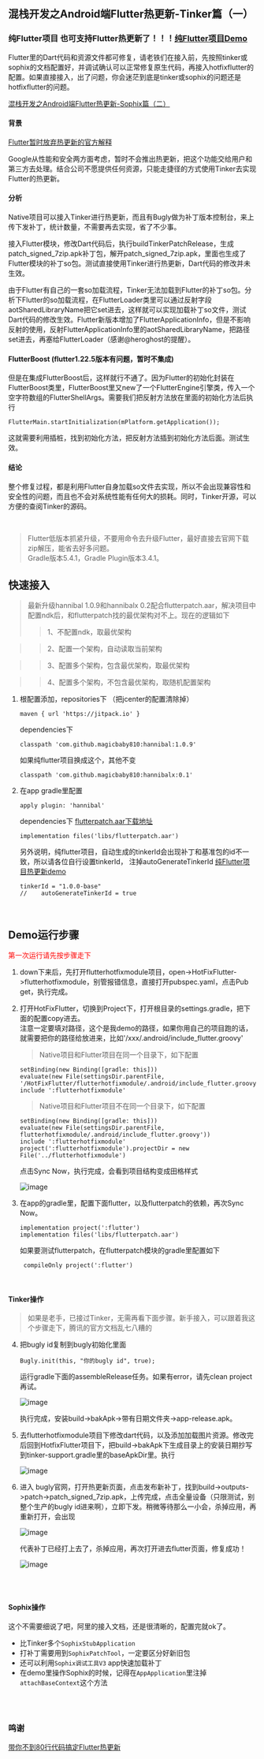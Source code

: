 ## 混栈开发之Android端Flutter热更新-Tinker篇（一）

### 纯Flutter项目 也可支持Flutter热更新了！！！[纯Flutter项目Demo](https://github.com/magicbaby810/FlutterHotFix) 
Flutter里的Dart代码和资源文件都可修复，请老铁们在接入前，先按照tinker或sophix的文档配置好，并调试确认可以正常修复原生代码，再接入hotfixflutter的配置。如果直接接入，出了问题，你会迷茫到底是tinker或sophix的问题还是hotfixflutter的问题。

[混栈开发之Android端Flutter热更新-Sophix篇（二）](https://github.com/magicbaby810/HotfixFlutter/blob/master/README-Sophix.md)

#### 背景
[Flutter暂时放弃热更新的官方解释](https://github.com/flutter/flutter/issues/14330#issuecomment-485565194)

Google从性能和安全两方面考虑，暂时不会推出热更新，把这个功能交给用户和第三方去处理。结合公司不愿提供任何资源，只能走捷径的方式使用Tinker去实现Flutter的热更新。

#### 分析
Native项目可以接入Tinker进行热更新，而且有Bugly做为补丁版本控制台，来上传下发补丁，统计数量，不需要再去实现，省了不少事。

接入Flutter模块，修改Dart代码后，执行buildTinkerPatchRelease，生成patch\_signed\_7zip.apk补丁包，解开patch\_signed\_7zip.apk，里面也生成了Flutter模块的补丁so包。测试直接使用Tinker进行热更新，Dart代码的修改并未生效。

由于Flutter有自己的一套so加载流程，Tinker无法加载到Flutter的补丁so包。分析下Flutter的so加载流程，在FlutterLoader类里可以通过反射字段aotSharedLibraryName把它set进去，这样就可以实现加载补丁so文件，测试Dart代码的修改生效。Flutter新版本增加了FlutterApplicationInfo，但是不影响反射的使用，反射FlutterApplicationInfo里的aotSharedLibraryName，把路径set进去，再塞给FlutterLoader（感谢@heroghost的提醒）。


#### FlutterBoost (flutter1.22.5版本有问题，暂时不集成)
但是在集成FlutterBoost后，这样就行不通了。因为Flutter的初始化封装在FlutterBoost类里，FlutterBoost里又new了一个FlutterEngine引擎类，传入一个空字符数组的FlutterShellArgs。需要我们把反射方法放在里面的初始化方法后执行

```FlutterMain.startInitialization(mPlatform.getApplication());```

这就需要利用插桩，找到初始化方法，把反射方法插到初始化方法后面。测试生效。

#### 结论
整个修复过程，都是利用Flutter自身加载so文件去实现，所以不会出现兼容性和安全性的问题，而且也不会对系统性能有任何大的损耗。同时，Tinker开源，可以方便的查阅Tinker的源码。  

<br/>


> Flutter低版本抓紧升级，不要用命令去升级Flutter，最好直接去官网下载zip解压，能省去好多问题。  
> Gradle版本5.4.1，Gradle Plugin版本3.4.1。

 
## 快速接入
> 最新升级hannibal 1.0.9和hannibalx 0.2配合flutterpatch.aar，解决项目中配置ndk后，和flutterpatch找的最优架构对不上。现在的逻辑如下
>> 1、不配置ndk，取最优架构

>> 2、配置一个架构，自动读取当前架构
 
>> 3、配置多个架构，包含最优架构，取最优架构

>> 4、配置多个架构，不包含最优架构，取随机配置架构


1. 根配置添加，repositories下 （把jcenter的配置清除掉）

	```
	maven { url 'https://jitpack.io' }
	```

   dependencies下

	```
	classpath 'com.github.magicbaby810:hannibal:1.0.9'
	```
	
	如果纯flutter项目换成这个，其他不变
	```
	classpath 'com.github.magicbaby810:hannibalx:0.1'
	```

2. 在app gradle里配置

	```
	apply plugin: 'hannibal'	
	```
   dependencies下 [flutterpatch.aar下载地址](https://raw.githubusercontent.com/magicbaby810/HotfixFlutter/master/app/libs/flutterpatch.aar)

	```
	implementation files('libs/flutterpatch.aar')
	```
	
   另外说明，纯flutter项目，自动生成的tinkerId会出现补丁和基准包的id不一致，所以请各位自行设置tinkerId，
   注掉autoGenerateTinkerId  [纯Flutter项目热更新demo](https://github.com/magicbaby810/FlutterHotFix)

	```
	tinkerId = "1.0.0-base"
	//    autoGenerateTinkerId = true
	```

<br/>

## Demo运行步骤            

<font color=#ff0000>第一次运行请先按步骤走下</font>


1. down下来后，先打开flutterhotfixmodule项目，open->HotFixFlutter->flutterhotfixmodule，别管报错信息，直接打开pubspec.yaml，点击Pub get，执行完成。

2. 打开HotFixFlutter，切换到Project下，打开根目录的settings.gradle，把下面的配置copy进去。  
	注意一定要填对路径，这个是我demo的路径，如果你用自己的项目跑的话，就需要把你的路径给放进来，比如'/xxx/.android/include_flutter.groovy'

	> Native项目和Flutter项目在同一个目录下，如下配置
	
	
	```
	setBinding(new Binding([gradle: this]))
	evaluate(new File(settingsDir.parentFile, '/HotFixFlutter/flutterhotfixmodule/.android/include_flutter.groovy'))
	include ':flutterhotfixmodule'
	```
	> Native项目和Flutter项目不在同一个目录下，如下配置
		
	```
	setBinding(new Binding([gradle: this]))
	evaluate(new File(settingsDir.parentFile, flutterhotfixmodule/.android/include_flutter.groovy'))
	include ':flutterhotfixmodule'
	project(':flutterhotfixmodule').projectDir = new File('../flutterhotfixmodule')
	```
	点击Sync Now，执行完成，会看到项目结构变成田格样式
	
	![image](https://github.com/magicbaby810/HotfixFlutter/blob/master/screenshot/QQ20200624-180051@2x.png)
	
	
3. 在app的gradle里，配置下面flutter，以及flutterpatch的依赖，再次Sync Now。

	```
	implementation project(':flutter')
	implementation files('libs/flutterpatch.aar')
   ```
   如果要测试flutterpatch，在flutterpatch模块的gradle里配置如下

   ```
	compileOnly project(':flutter')
   ```
<br/>


#### Tinker操作
> 如果是老手，已接过Tinker，无需再看下面步骤。新手接入，可以跟着我这个步骤走下，腾讯的官方文档乱七八糟的

4.  把bugly id复制到bugly初始化里面

	```
	Bugly.init(this, "你的bugly id", true);
	```
	运行gradle下面的assembleRelease任务。如果有error，请先clean project再试。


	![image](https://github.com/magicbaby810/HotfixFlutter/blob/master/screenshot/QQ20200624-183519@2x.png)

	执行完成，安装build->bakApk->带有日期文件夹->app-release.apk。

5. 去flutterhotfixmodule项目下修改dart代码，以及添加加载图片资源。修改完后回到HotfixFlutter项目下，把build->bakApk下生成目录上的安装日期抄写到tinker-support.gradle里的baseApkDir里。执行

	![image](https://github.com/magicbaby810/HotfixFlutter/blob/master/screenshot/QQ20200624-184708@2x.png)

6. 进入	bugly官网，打开热更新页面，点击发布新补丁，找到build->outputs->patch->patch_signed_7zip.apk，上传完成，点击全量设备（只限测试，别整个生产的bugly id进来啊），立即下发。稍微等待那么一小会，杀掉应用，再重新打开，会出现

	![image](https://github.com/magicbaby810/HotfixFlutter/blob/master/screenshot/QQ20200624-191212@2x.png)

	代表补丁已经打上去了，杀掉应用，再次打开进去flutter页面，修复成功！

	![image](https://github.com/magicbaby810/HotfixFlutter/blob/master/screenshot/WX20200629-103028.png)
<br/>
<br/>

#### Sophix操作  

这个不需要细说了吧，阿里的接入文档，还是很清晰的，配置完就ok了。  

- 比Tinker多个`SophixStubApplication`  
- 打补丁需要用到`SophixPatchTool`，一定要区分好新旧包
- 还可以利用`Sophix调试工具V3` app快速加载补丁
- 在demo里操作Sophix的时候，记得在`AppApplication`里注掉`attachBaseContext`这个方法


<br/>
<br/>


### 鸣谢
[带你不到80行代码搞定Flutter热更新](https://cloud.tencent.com/developer/article/1531498)


